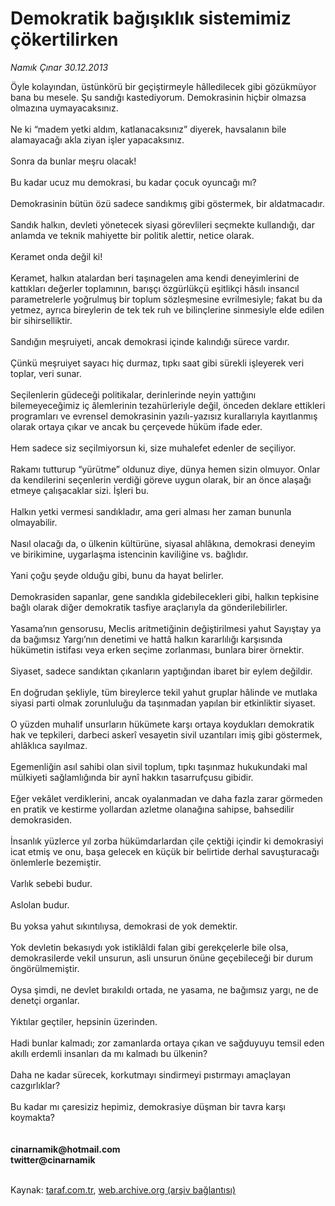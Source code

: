 # Demokratik bağışıklık sistemimiz çökertilirken

*Namık Çınar 30.12.2013*

<div class="yazi">Öyle kolayından, üstünkörü bir geçiştirmeyle hâlledilecek gibi gözükmüyor bana bu mesele. Şu sandığı kastediyorum. Demokrasinin hiçbir olmazsa olmazına uymayacaksınız.<br/><br/>Ne ki “madem yetki aldım, katlanacaksınız” diyerek, havsalanın bile alamayacağı akla ziyan işler yapacaksınız.<br/><br/>Sonra da bunlar meşru olacak!<br/><br/>Bu kadar ucuz mu demokrasi, bu kadar çocuk oyuncağı mı?<br/><br/>Demokrasinin bütün özü sadece sandıkmış gibi göstermek, bir aldatmacadır.<br/><br/>Sandık halkın, devleti yönetecek siyasi görevlileri seçmekte kullandığı, dar anlamda ve teknik mahiyette bir politik alettir, netice olarak.<br/><br/>Keramet onda değil ki!<br/><br/>Keramet, halkın atalardan beri taşınagelen ama kendi deneyimlerini de kattıkları değerler toplamının, barışçı özgürlükçü eşitlikçi hâsılı insancıl parametrelerle yoğrulmuş bir toplum sözleşmesine evrilmesiyle; fakat bu da yetmez, ayrıca bireylerin de tek tek ruh ve bilinçlerine sinmesiyle elde edilen bir sihirselliktir.<br/><br/>Sandığın meşruiyeti, ancak demokrasi içinde kalındığı sürece vardır.<br/><br/>Çünkü meşruiyet sayacı hiç durmaz, tıpkı saat gibi sürekli işleyerek veri toplar, veri sunar.<br/><br/>Seçilenlerin güdeceği politikalar, derinlerinde neyin yattığını bilemeyeceğimiz iç âlemlerinin tezahürleriyle değil, önceden deklare ettikleri programları ve evrensel demokrasinin yazılı-yazısız kurallarıyla kayıtlanmış olarak ortaya çıkar ve ancak bu çerçevede hüküm ifade eder.<br/><br/>Hem sadece siz seçilmiyorsun ki, size muhalefet edenler de seçiliyor.<br/><br/>Rakamı tutturup “yürütme” oldunuz diye, dünya hemen sizin olmuyor. Onlar da kendilerini seçenlerin verdiği göreve uygun olarak, bir an önce alaşağı etmeye çalışacaklar sizi. İşleri bu.<br/><br/>Halkın yetki vermesi sandıkladır, ama geri alması her zaman bununla olmayabilir.<br/><br/>Nasıl olacağı da, o ülkenin kültürüne, siyasal ahlâkına, demokrasi deneyim ve birikimine, uygarlaşma istencinin kaviliğine vs. bağlıdır.<br/><br/>Yani çoğu şeyde olduğu gibi, bunu da hayat belirler.<br/><br/>Demokrasiden sapanlar, gene sandıkla gidebilecekleri gibi, halkın tepkisine bağlı olarak diğer demokratik tasfiye araçlarıyla da gönderilebilirler.<br/><br/>Yasama’nın gensorusu, Meclis aritmetiğinin değiştirilmesi yahut Sayıştay ya da bağımsız Yargı’nın denetimi ve hattâ halkın kararlılığı karşısında hükümetin istifası veya erken seçime zorlanması, bunlara birer örnektir.<br/><br/>Siyaset, sadece sandıktan çıkanların yaptığından ibaret bir eylem değildir.<br/><br/>En doğrudan şekliyle, tüm bireylerce tekil yahut gruplar hâlinde ve mutlaka siyasi parti olmak zorunluluğu da taşınmadan yapılan bir etkinliktir siyaset.<br/><br/>O yüzden muhalif unsurların hükümete karşı ortaya koydukları demokratik hak ve tepkileri, darbeci askerî vesayetin sivil uzantıları imiş gibi göstermek, ahlâklıca sayılmaz.<br/><br/>Egemenliğin asıl sahibi olan sivil toplum, tıpkı taşınmaz hukukundaki mal mülkiyeti sağlamlığında bir aynî hakkın tasarrufçusu gibidir.<br/><br/>Eğer vekâlet verdiklerini, ancak oyalanmadan ve daha fazla zarar görmeden en pratik ve kestirme yollardan azletme olanağına sahipse, bahsedilir demokrasiden.<br/><br/>İnsanlık yüzlerce yıl zorba hükümdarlardan çile çektiği içindir ki demokrasiyi icat etmiş ve onu, başa gelecek en küçük bir belirtide derhal savuşturacağı önlemlerle bezemiştir.<br/><br/>Varlık sebebi budur.<br/><br/>Aslolan budur.<br/><br/>Bu yoksa yahut sıkıntılıysa, demokrasi de yok demektir.<br/><br/>Yok devletin bekasıydı yok istiklâldi falan gibi gerekçelerle bile olsa, demokrasilerde vekil unsurun, asli unsurun önüne geçebileceği bir durum öngörülmemiştir.<br/><br/>Oysa şimdi, ne devlet bırakıldı ortada, ne yasama, ne bağımsız yargı, ne de denetçi organlar.<br/><br/>Yıktılar geçtiler, hepsinin üzerinden.<br/><br/>Hadi bunlar kalmadı; zor zamanlarda ortaya çıkan ve sağduyuyu temsil eden akıllı erdemli insanları da mı kalmadı bu ülkenin?<br/><br/>Daha ne kadar sürecek, korkutmayı sindirmeyi pıstırmayı amaçlayan cazgırlıklar?<br/><br/>Bu kadar mı çaresiziz hepimiz, demokrasiye düşman bir tavra karşı koymakta?<br/><br/><br/><b>cinarnamik@hotmail.com<br/>twitter@cinarnamik <br/></b><br/>
</div>

Kaynak: [taraf.com.tr](http://www.taraf.com.tr:80/namik-cinar/makale-demokratik-bagisiklik-sistemimiz-cokertilirken.htm), [web.archive.org (arşiv bağlantısı)](http://web.archive.org/web/20140101004210/http://www.taraf.com.tr:80/namik-cinar/makale-demokratik-bagisiklik-sistemimiz-cokertilirken.htm)
